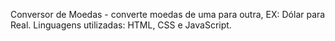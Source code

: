 Conversor de Moedas - converte moedas de uma para outra, EX: Dólar para Real. Linguagens utilizadas: HTML, CSS  e JavaScript. 
